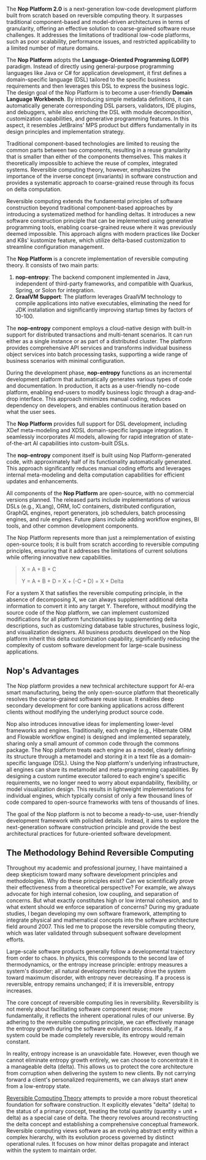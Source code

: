 
The **Nop Platform 2.0** is a next-generation low-code development platform built from scratch based on reversible computing theory. It surpasses traditional component-based and model-driven architectures in terms of granularity, offering an effective solution to coarse-grained software reuse challenges. It addresses the limitations of traditional low-code platforms, such as poor scalability, performance issues, and restricted applicability to a limited number of mature domains.

The **Nop Platform** adopts the **Language-Oriented Programming (LOFP)** paradigm. Instead of directly using general-purpose programming languages like Java or C# for application development, it first defines a domain-specific language (DSL) tailored to the specific business requirements and then leverages this DSL to express the business logic. The design goal of the Nop Platform is to become a user-friendly **Domain Language Workbench**. By introducing simple metadata definitions, it can automatically generate corresponding DSL parsers, validators, IDE plugins, and debuggers, while also enriching the DSL with module decomposition, customization capabilities, and generative programming features. In this aspect, it resembles JetBrains' MPS product but differs fundamentally in its design principles and implementation strategy.

Traditional component-based technologies are limited to reusing the common parts between two components, resulting in a reuse granularity that is smaller than either of the components themselves. This makes it theoretically impossible to achieve the reuse of complex, integrated systems. Reversible computing theory, however, emphasizes the importance of the inverse concept (invariants) in software construction and provides a systematic approach to coarse-grained reuse through its focus on delta computation.

Reversible computing extends the fundamental principles of software construction beyond traditional component-based approaches by introducing a systematized method for handling deltas. It introduces a new software construction principle that can be implemented using generative programming tools, enabling coarse-grained reuse where it was previously deemed impossible. This approach aligns with modern practices like Docker and K8s' kustomize feature, which utilize delta-based customization to streamline configuration management.

The **Nop Platform** is a concrete implementation of reversible computing theory. It consists of two main parts:

1. **nop-entropy**: The backend component implemented in Java, independent of third-party frameworks, and compatible with Quarkus, Spring, or Solon for integration.
2. **GraalVM Support**: The platform leverages GraalVM technology to compile applications into native executables, eliminating the need for JDK installation and significantly improving startup times by factors of 10-100.

The **nop-entropy** component employs a cloud-native design with built-in support for distributed transactions and multi-tenant scenarios. It can run either as a single instance or as part of a distributed cluster. The platform provides comprehensive API services and transforms individual business object services into batch processing tasks, supporting a wide range of business scenarios with minimal configuration.

During the development phase, **nop-entropy** functions as an incremental development platform that automatically generates various types of code and documentation. In production, it acts as a user-friendly no-code platform, enabling end-users to modify business logic through a drag-and-drop interface. This approach minimizes manual coding, reduces dependency on developers, and enables continuous iteration based on what the user sees.

The **Nop Platform** provides full support for DSL development, including XDef meta-modeling and XDSL domain-specific language integration. It seamlessly incorporates AI models, allowing for rapid integration of state-of-the-art AI capabilities into custom-built DSLs.

The **nop-entropy** component itself is built using Nop Platform-generated code, with approximately half of its functionality automatically generated. This approach significantly reduces manual coding efforts and leverages internal meta-modeling and delta computation capabilities for efficient updates and enhancements.

All components of the **Nop Platform** are open-source, with no commercial versions planned. The released parts include implementations of various DSLs (e.g., XLang), ORM, IoC containers, distributed configuration, GraphQL engines, report generators, job schedulers, batch processing engines, and rule engines. Future plans include adding workflow engines, BI tools, and other common development components.

The Nop Platform represents more than just a reimplementation of existing open-source tools; it is built from scratch according to reversible computing principles, ensuring that it addresses the limitations of current solutions while offering innovative new capabilities.

> X = A + B + C
> 
> Y = A + B + D = X + (-C + D) = X + Delta


For a system X that satisfies the reversible computing principle, in the absence of decomposing X, we can always supplement additional delta information to convert it into any target Y. Therefore, without modifying the source code of the Nop platform, we can implement customized modifications for all platform functionalities by supplementing delta descriptions, such as customizing database table structures, business logic, and visualization designers. All business products developed on the Nop platform inherit this delta customization capability, significantly reducing the complexity of custom software development for large-scale business applications.


## Nop's Advantages

The Nop platform provides a new technical architecture support for AI-era smart manufacturing, being the only open-source platform that theoretically resolves the coarse-grained software reuse issue. It enables deep secondary development for core banking applications across different clients without modifying the underlying product source code.

Nop also introduces innovative ideas for implementing lower-level frameworks and engines. Traditionally, each engine (e.g., Hibernate ORM and Flowable workflow engine) is designed and implemented separately, sharing only a small amount of common code through the commons package. The Nop platform treats each engine as a model, clearly defining its structure through a metamodel and storing it in a text file as a domain-specific language (DSL). Using the Nop platform's underlying infrastructure, all engines can share its metamodel and meta-programming capabilities. By designing a custom runtime executor tailored to each engine's specific requirements, we no longer need to worry about expandability, flexibility, or model visualization design. This results in lightweight implementations for individual engines, which typically consist of only a few thousand lines of code compared to open-source frameworks with tens of thousands of lines.

The goal of the Nop platform is not to become a ready-to-use, user-friendly development framework with polished details. Instead, it aims to explore the next-generation software construction principle and provide the best architectural practices for future-oriented software development.


## The Methodology Behind Reversible Computing

Throughout my academic and professional journey, I have maintained a deep skepticism toward many software development principles and methodologies. Why do these principles exist? Can we scientifically prove their effectiveness from a theoretical perspective? For example, we always advocate for high internal cohesion, low coupling, and separation of concerns. But what exactly constitutes high or low internal cohesion, and to what extent should we enforce separation of concerns? During my graduate studies, I began developing my own software framework, attempting to integrate physical and mathematical concepts into the software architecture field around 2007. This led me to propose the reversible computing theory, which was later validated through subsequent software development efforts.

Large-scale software products generally follow a developmental trajectory from order to chaos. In physics, this corresponds to the second law of thermodynamics, or the entropy increase principle: entropy measures a system's disorder; all natural developments inevitably drive the system toward maximum disorder, with entropy never decreasing. If a process is reversible, entropy remains unchanged; if it is irreversible, entropy increases.

The core concept of reversible computing lies in reversibility. Reversibility is not merely about facilitating software component reuse; more fundamentally, it reflects the inherent operational rules of our universe. By adhering to the reversible computing principle, we can effectively manage the entropy growth during the software evolution process. Ideally, if a system could be made completely reversible, its entropy would remain constant.

In reality, entropy increase is an unavoidable fate. However, even though we cannot eliminate entropy growth entirely, we can choose to concentrate it in a manageable delta (delta). This allows us to protect the core architecture from corruption when delivering the system to new clients. By not carrying forward a client's personalized requirements, we can always start anew from a low-entropy state.

[Reversible Computing Theory](https://zhuanlan.zhihu.com/p/64004026) attempts to provide a more robust theoretical foundation for software construction. It explicitly elevates "delta" (delta) to the status of a primary concept, treating the total quantity (quantity = unit + delta) as a special case of delta. The theory revolves around reconstructing the delta concept and establishing a comprehensive conceptual framework. Reversible computing views software as an evolving abstract entity within a complex hierarchy, with its evolution process governed by distinct operational rules. It focuses on how minor deltas propagate and interact within the system to maintain order.


